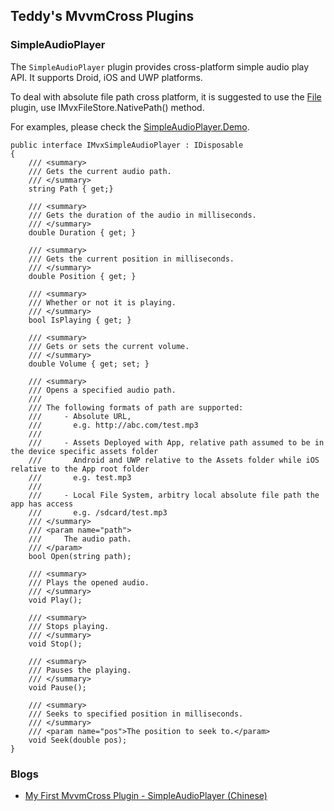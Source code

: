 ## Teddy's MvvmCross Plugins

### SimpleAudioPlayer

The `SimpleAudioPlayer` plugin provides cross-platform simple audio play API. It supports Droid, iOS and UWP platforms.

To deal with absolute file path cross platform, it is suggested to use the [File](https://github.com/MvvmCross/MvvmCross-Plugins/tree/master/File) plugin, use IMvxFileStore.NativePath() method.

For examples, please check the [SimpleAudioPlayer.Demo](https://github.com/teddymacn/Teddy-MvvmCross-Plugins/tree/master/SimpleAudioPlayer).

    public interface IMvxSimpleAudioPlayer : IDisposable
    {
        /// <summary>
        /// Gets the current audio path.
        /// </summary>
        string Path { get;}

        /// <summary>
        /// Gets the duration of the audio in milliseconds.
        /// </summary>
        double Duration { get; }

        /// <summary>
        /// Gets the current position in milliseconds.
        /// </summary>
        double Position { get; }

        /// <summary>
        /// Whether or not it is playing.
        /// </summary>
        bool IsPlaying { get; }

        /// <summary>
        /// Gets or sets the current volume.
        /// </summary>
        double Volume { get; set; }

        /// <summary>
        /// Opens a specified audio path.
        /// 
        /// The following formats of path are supported:
        ///     - Absolute URL, 
        ///       e.g. http://abc.com/test.mp3
        ///       
        ///     - Assets Deployed with App, relative path assumed to be in the device specific assets folder
        ///       Android and UWP relative to the Assets folder while iOS relative to the App root folder
        ///       e.g. test.mp3
        ///       
        ///     - Local File System, arbitry local absolute file path the app has access
        ///       e.g. /sdcard/test.mp3
        /// </summary>
        /// <param name="path">
        ///     The audio path.
        /// </param>
        bool Open(string path);

        /// <summary>
        /// Plays the opened audio.
        /// </summary>
        void Play();

        /// <summary>
        /// Stops playing.
        /// </summary>
        void Stop();

        /// <summary>
        /// Pauses the playing.
        /// </summary>
        void Pause();

        /// <summary>
        /// Seeks to specified position in milliseconds.
        /// </summary>
        /// <param name="pos">The position to seek to.</param>
        void Seek(double pos);
    }

### Blogs

- [My First MvvmCross Plugin - SimpleAudioPlayer (Chinese)](http://www.cnblogs.com/teddyma/p/xamarin_mvvmcross_plugin_simpleaudioplayer.html)
